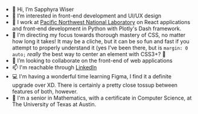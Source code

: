 - 👋 Hi, I’m Sapphyra Wiser
- 👀 I’m interested in front-end development and UI/UX design
- 💼 I work at [Pacific Northwest National Laboratory](https://www.pnnl.gov) on React applications and front-end development in Python with Plotly's Dash framework.
- 🌱 I'm directing my focus towards thorough mastery of CSS, no matter how long it takes! It may be a cliche, but it can be so fun and fast if you attempt to properly  understand it (yes I've been there, but is `margin: 0 auto;` _really_ the best way to center an element with CSS3+? 🤷
- 💞️ I’m looking to collaborate on the front-end of web applications
- 📫 I'm reachable through [LinkedIn](https://www.linkedin.com/in/wswiser101/)
- 💻 I'm having a wonderful time learning Figma, I find it a definite upgrade over XD. There is certainly a pretty close tossup between features of both, however.
- 🏫 I'm a senior in Mathematics, with a certificate in Computer Science, at The University of Texas at Austin.

<!---
sapphybara/sapphybara is a ✨ special ✨ repository because its `README.md` (this file) appears on your GitHub profile.
You can click the Preview link to take a look at your changes.
--->
